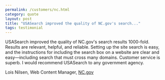```yaml
---
permalink: /customers/nc.html
category: quote
layout: post
title: "USASearch improved the quality of NC.gov's search..."
tags: testimonial
---
```

USASearch improved the quality of NC.gov's search results 1000-fold. Results are relevant, helpful, and reliable. Setting up the site search is easy, and the instructions for including the search box on a website are clear and easy—including search that must cross many domains. Customer service is superb. I would recommend USASearch to any government agency.

Lois Nilsen, Web Content Manager, [NC.gov](http://www.nc.gov)
